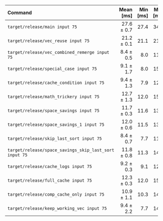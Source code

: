 | Command | Mean [ms] | Min [ms] | Max [ms] | Relative |
|:---|---:|---:|---:|---:|
| `target/release/main input 75` | 27.6 ± 0.7 | 27.4 | 34.5 | 3.30 ± 0.20 |
| `target/release/vec_reuse input 75` | 21.2 ± 0.1 | 21.1 | 21.5 | 2.54 ± 0.14 |
| `target/release/vec_combined_remerge input 75` | 8.4 ± 0.5 | 8.0 | 11.7 | 1.00 |
| `target/release/special_case input 75` | 9.1 ± 1.7 | 8.0 | 15.3 | 1.09 ± 0.22 |
| `target/release/cache_condition input 75` | 9.4 ± 1.3 | 7.9 | 12.6 | 1.13 ± 0.17 |
| `target/release/math_trickery input 75` | 12.7 ± 1.3 | 12.0 | 15.9 | 1.52 ± 0.17 |
| `target/release/space_savings input 75` | 11.7 ± 0.3 | 11.6 | 13.4 | 1.40 ± 0.09 |
| `target/release/space_savings_1 input 75` | 12.0 ± 0.6 | 11.5 | 13.8 | 1.43 ± 0.11 |
| `target/release/skip_last_sort input 75` | 8.4 ± 0.7 | 7.7 | 11.3 | 1.00 ± 0.10 |
| `target/release/space_savings_skip_last_sort input 75` | 11.8 ± 0.8 | 11.3 | 14.9 | 1.41 ± 0.13 |
| `target/release/cache_logs input 75` | 9.2 ± 0.3 | 9.1 | 12.3 | 1.11 ± 0.07 |
| `target/release/full_cache input 75` | 12.3 ± 0.3 | 12.0 | 15.6 | 1.47 ± 0.09 |
| `target/release/comp_cache_only input 75` | 10.9 ± 1.1 | 10.3 | 14.3 | 1.31 ± 0.15 |
| `target/release/keep_working_vec input 75` | 9.4 ± 2.2 | 7.7 | 14.8 | 1.12 ± 0.27 |
